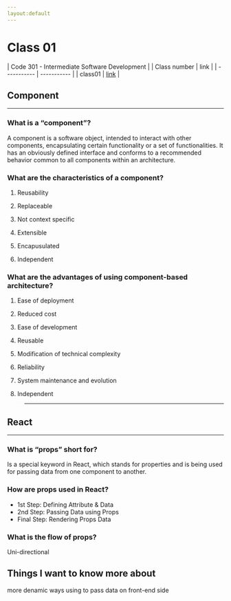 ```yaml
---
layout:default
---
```



# Class 01
|  Code 301 - Intermediate Software Development |
| Class number  | link |
| ----------- | ----------- |
| class01      | 	[link](https://github.com/ihababbas/reading-note/blob/main/class1.md) |




## Component
---
### What is a “component”?
   A component is a software object, intended to interact with other components, encapsulating certain functionality or a set of functionalities. It has an obviously defined interface and conforms to a recommended behavior common to all components within an architecture.

### What are the characteristics of a component?

1. Reusability

2. Replaceable

3. Not context specific

4. Extensible

5. Encapusulated

6. Independent

### What are the advantages of using component-based architecture?
1. Ease of deployment

2. Reduced cost

3. Ease of development

4. Reusable

5. Modification of technical complexity

6. Reliability

7. System maintenance and evolution

8. Independent

>---

## React
---
### What is “props” short for?

 Is a special keyword in React, which stands for properties and is being used for passing data from one component to another.

### How are props used in React?

* 1st Step: Defining Attribute & Data
* 2nd Step: Passing Data using Props
* Final Step: Rendering Props Data

### What is the flow of props?

Uni-directional


## Things I want to know more about

more denamic ways using to pass data on front-end side



